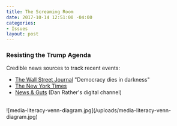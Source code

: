 ```yaml
---
title: The Screaming Room
date: 2017-10-14 12:51:00 -04:00
categories:
- Issues
layout: post
---
```


### Resisting the Trump Agenda

Credible news sources to track recent events:
* [The Wall Street Journal](https://www.wsj.com/) "Democracy dies in darkness"
* [The New York Times](https://www.nytimes.com/)
* [News & Guts](https://www.newsandgutsmedia.com/) (Dan Rather's digital channel)
<BR>
![media-literacy-venn-diagram.jpg](/uploads/media-literacy-venn-diagram.jpg)
